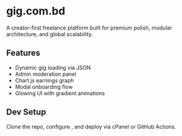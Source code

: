 # gig.com.bd

A creator-first freelance platform built for premium polish, modular architecture, and global scalability.

## Features
- Dynamic gig loading via JSON
- Admin moderation panel
- Chart.js earnings graph
- Modal onboarding flow
- Glowing UI with gradient animations

## Dev Setup
Clone the repo, configure , and deploy via cPanel or GitHub Actions.
